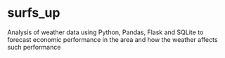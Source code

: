 # surfs_up
Analysis of weather data using Python, Pandas, Flask and SQLite to forecast economic performance in the area and how the weather affects such performance
